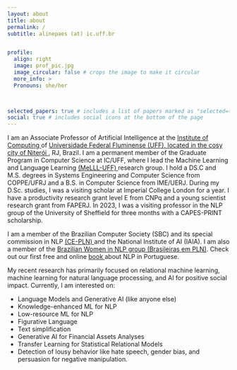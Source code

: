 ```yaml
---
layout: about
title: about
permalink: /
subtitle: alinepaes (at) ic.uff.br 


profile:
  align: right
  image: prof_pic.jpg
  image_circular: false # crops the image to make it circular
  more_info: >
  Pronouns: she/her
    


selected_papers: true # includes a list of papers marked as "selected={true}"
social: true # includes social icons at the bottom of the page
---
```


I am an Associate Professor of Artificial Intelligence at the <a href="https://www.ic.uff.br/"> Institute of Computing </a> of <a href="https://www.uff.br/"> Universidade Federal Fluminense (UFF), located in the cosy city of <a href="https://g.co/kgs/4Gt8DdR"> Niterói </a>, RJ, Brazil. I am a permanent member of the Graduate Program in Computer Science at IC/UFF, where I lead the Machine Learning and Language Learning <a href="https://github.com/MeLLL-UFF">(MeLLL-UFF) </a>research group. I hold a DS.C and M.S. degrees in Systems Engineering and Computer Science from COPPE/UFRJ and a B.S. in Computer Science from IME/UERJ. During my D.Sc. studies, I was a visiting scholar at Imperial College London for a year. I have a productivity research grant level E from CNPq and a young scientist research grant from FAPERJ. In 2023, I was a visiting professor in the NLP group of the University of Sheffield for three months with a CAPES-PRINT scholarship. 

I am a member of the Brazilian Computer Society (SBC) and its special commission in NLP <a href="https://sites.google.com/view/ce-pln/inicio"> (CE-PLN) </a> and the National Institute of AI (IAIA). I am also a member of the <a href ="https://brasileiraspln.com/"> Brazilian Women in NLP group (Brasileiras em PLN)</a>. Check out our first free and online <a href="https://brasileiraspln.com/livro-pln/"> book </a> about NLP in Portuguese. 

My recent research has primarily focused on relational  machine learning, machine learning for natural language processing, and AI for positive social impact. Currently, I am interested on:
 - Language Models and Generative AI (like anyone else)
 - Knowledge-enhanced ML for NLP
 - Low-resource ML for NLP
 - Figurative Language
 - Text simplification
 - Generative AI for Financial Assets Analyses
 - Transfer Learning for Statistical Relational Models
 - Detection of lousy behavior like hate speech, gender bias, and persuasion for negative manipulation.




